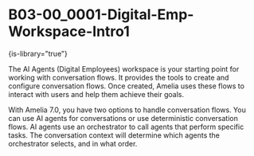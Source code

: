 # B03-00_0001-Digital-Emp-Workspace-Intro1

{is-library="true"}

<snippet id="B03-00_0001-Digital-Emp-Workspace-Intro1_snippet">


The AI Agents (Digital Employees) workspace is your starting point for working with conversation flows. It provides the tools to create and configure conversation flows. Once created, Amelia uses these flows to interact with users and help them achieve their goals.

With Amelia 7.0, you have two options to handle conversation flows. You can use AI agents for conversations or use deterministic conversation flows. AI agents use an orchestrator to call agents that perform specific tasks. The conversation context will determine which agents the orchestrator selects, and in what order.


</snippet>